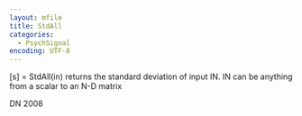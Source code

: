 ```yaml
---
layout: mfile
title: StdAll
categories:
  - PsychSignal
encoding: UTF-8
---
```


[s] = StdAll(in)
returns the standard deviation of input IN. IN can be anything from a
scalar to an N-D matrix

DN 2008